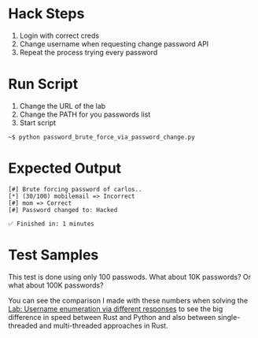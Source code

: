 # Hack Steps
1. Login with correct creds
2. Change username when requesting change password API
3. Repeat the process trying every password

# Run Script
1. Change the URL of the lab
2. Change the PATH for you passwords list
3. Start script
```
~$ python password_brute_force_via_password_change.py
```

# Expected Output
```
[#] Brute forcing password of carlos..
[*] (30/100) mobilemail => Incorrect
[#] mom => Correct
[#] Password changed to: Hacked

✅ Finished in: 1 minutes
```
# Test Samples
This test is done using only 100 passwods. What about 10K passwords?
Or what about 100K passwords?

You can see the comparison I made with these numbers when solving the [Lab: Username enumeration via different responses](https://github.com/elqal3awii/WebSecurity-Academy-with-Rust/tree/main/Authentication/username_enumeration_via_different_responses) to see the big difference in speed between Rust and Python and also between single-threaded and multi-threaded approaches in Rust.


